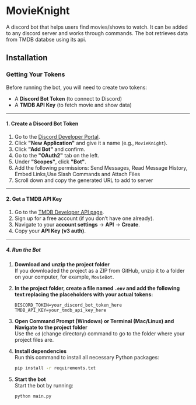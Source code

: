 # MovieKnight 
A discord bot that helps users find movies/shows to watch. It can be added to any discord server and works through commands. The bot retrieves data from TMDB databse using its api.

## Installation

### Getting Your Tokens

Before running the bot, you will need to create two tokens:  
- A **Discord Bot Token** (to connect to Discord)  
- A **TMDB API Key** (to fetch movie and show data)

---

#### 1. Create a Discord Bot Token
1. Go to the [Discord Developer Portal](https://discord.com/developers/applications).
2. Click **"New Application"** and give it a name (e.g., `MovieKnight`).
3. Click **"Add Bot"** and confirm.
4. Go to the **"OAuth2"** tab on the left.
5. Under **"Scopes"**, click **"Bot"**.
6. Add the following permissions: Send Messages, Read Message History, Embed Links,Use Slash Commands and Attach Files
7. Scroll down and copy the generated URL to add to server

---

#### 2. Get a TMDB API Key
1. Go to the [TMDB Developer API page](https://www.themoviedb.org/documentation/api).
2. Sign up for a free account (if you don’t have one already).
3. Navigate to your **account settings** → **API** → **Create**.
4. Copy your **API Key (v3 auth)**.

---

##### 4. Run the Bot
1. **Download and unzip the project folder**  
   If you downloaded the project as a ZIP from GitHub, unzip it to a folder on your computer, for example, `MovieBot`.

2. **In the project folder, create a file named `.env` and add  the following text replacing the placeholders with your actual tokens:**
   ```env
   DISCORD_TOKEN=your_discord_bot_token_here
   TMDB_API_KEY=your_tmdb_api_key_here
   
3. **Open Command Prompt (Windows) or Terminal (Mac/Linux) and Navigate to the project folder**  
   Use the `cd` (change directory) command to go to the folder where your project files are.


4. **Install dependencies**  
   Run this command to install all necessary Python packages:

   ```bash
   pip install -r requirements.txt
5. **Start the bot**  
   Start the bot by running:
   ```bash
   python main.py


